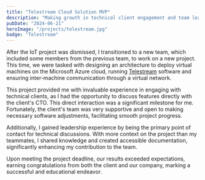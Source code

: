 ```yaml
---
title: "Telestream Cloud Solution MVP"
description: "Making growth in technical client engagement and team leadership while successfully designing and implementing a virtual machine architecture on Microsoft Azure, culminating in exceeding project expectations and earning commendations."
pubDate: "2024-06-21"
heroImage: "/projects/telestream.jpg"
badge: "Telestream"
---
```


After the IoT project was dismissed, I transitioned to a new team, which included some members from the previous team, to work on a new project. This time, we were tasked with designing an architecture to deploy virtual machines on the Microsoft Azure cloud, running [Telestream](https://www.telestream.net/) software and ensuring inter-machine communication through a virtual network.

This project provided me with invaluable experience in engaging with technical clients, as I had the opportunity to discuss features directly with the client's CTO. This direct interaction was a significant milestone for me. Fortunately, the client's team was very supportive and open to making necessary software adjustments, facilitating smooth project progress.

Additionally, I gained leadership experience by being the primary point of contact for technical discussions. With more context on the project than my teammates, I shared knowledge and created accessible documentation, significantly enhancing my contribution to the team.

Upon meeting the project deadline, our results exceeded expectations, earning congratulations from both the client and our company, marking a successful and educational endeavor.
